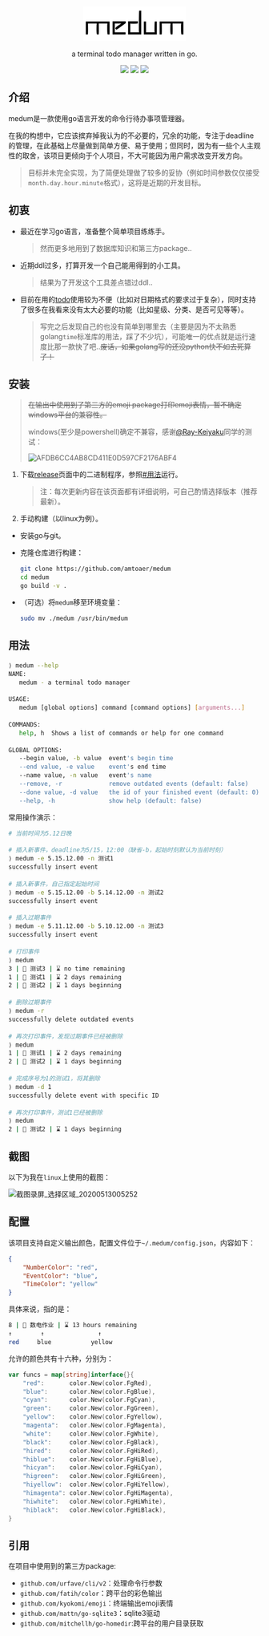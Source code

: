 <p align="center">
    <img src="./src/logo.png">
</p>
<p align="center">
    a terminal todo manager written in go.
</p>
<p align="center">
<img src="https://goreportcard.com/badge/github.com/amtoaer/medum?longCache=true&style=for-the-badge">
<img src="https://img.shields.io/badge/license-MIT-orange.svg?longCache=true&style=for-the-badge">
<img src="https://img.shields.io/badge/version-v1.1.2-red.svg?longCache=true&style=for-the-badge">
</p>




## 介绍

medum是一款使用go语言开发的命令行待办事项管理器。

在我的构想中，它应该摈弃掉我认为的不必要的，冗余的功能，专注于deadline的管理，在此基础上尽量做到简单方便、易于使用；但同时，因为有一些个人主观性的取舍，该项目更倾向于个人项目，不大可能因为用户需求改变开发方向。

>   目标并未完全实现，为了简便处理做了较多的妥协（例如时间参数仅仅接受`month.day.hour.minute`格式），这将是近期的开发目标。

## 初衷

+   最近在学习go语言，准备整个简单项目练练手。

    >   然而更多地用到了数据库知识和第三方package..

+   近期ddl过多，打算开发一个自己能用得到的小工具。

    >   结果为了开发这个工具差点错过ddl..

+   目前在用的[todo](https://github.com/foobuzz/todo)使用较为不便（比如对日期格式的要求过于复杂），同时支持了很多在我看来没有太大必要的功能（比如星级、分类、是否可见等等）。

    >   写完之后发现自己的也没有简单到哪里去（主要是因为不太熟悉golang`time`标准库的用法，踩了不少坑），可能唯一的优点就是运行速度比那一款快了吧..~~废话，如果golang写的还没python快不如去死算了！~~


## 安装

>   ~~在输出中使用到了第三方的emoji package打印emoji表情，暂不确定windows平台的兼容性。~~
>
>   windows(至少是powershell)确定不兼容，感谢[@Ray-Keiyaku](https://github.com/Ray-Keiyaku)同学的测试：
>
>   ![AFDB6CC4AB8CD411E0D597CF2176ABF4](https://i.loli.net/2020/05/13/EW2ryXSKnB4tkau.jpg)

1.  下载[release](https://github.com/amtoaer/medum/releases)页面中的二进制程序，参照[#用法](#用法)运行。

    >   注：每次更新内容在该页面都有详细说明，可自己酌情选择版本（推荐最新）。

2.  手动构建（以linux为例）。

+   安装go与git。

+   克隆仓库进行构建：

    ```bash
    git clone https://github.com/amtoaer/medum
    cd medum
    go build -v .
    ```

+   （可选）将`medum`移至环境变量：

    ```bash
    sudo mv ./medum /usr/bin/medum
    ```

## 用法

```bash
⟩ medum --help
NAME:
   medum - a terminal todo manager

USAGE:
   medum [global options] command [command options] [arguments...]

COMMANDS:
   help, h  Shows a list of commands or help for one command

GLOBAL OPTIONS:
   --begin value, -b value  event's begin time
   --end value, -e value    event's end time
   --name value, -n value   event's name
   --remove, -r             remove outdated events (default: false)
   --done value, -d value   the id of your finished event (default: 0)
   --help, -h               show help (default: false)
```

常用操作演示：

```bash
# 当前时间为5.12日晚

# 插入新事件，deadline为5/15，12:00（缺省-b，起始时刻默认为当前时刻）
⟩ medum -e 5.15.12.00 -n 测试1
successfully insert event

# 插入新事件，自己指定起始时间
⟩ medum -e 5.15.12.00 -b 5.14.12.00 -n 测试2
successfully insert event

# 插入过期事件
⟩ medum -e 5.11.12.00 -b 5.10.12.00 -n 测试3
successfully insert event

# 打印事件
⟩ medum
3 | 🍺 测试3 | ⌛ no time remaining
1 | 🍺 测试1 | ⌛ 2 days remaining
2 | 🍺 测试2 | ⌛ 1 days beginning

# 删除过期事件
⟩ medum -r
successfully delete outdated events

# 再次打印事件，发现过期事件已经被删除
⟩ medum
1 | 🍺 测试1 | ⌛ 2 days remaining
2 | 🍺 测试2 | ⌛ 1 days beginning

# 完成序号为1的测试1，将其删除
⟩ medum -d 1
successfully delete event with specific ID

# 再次打印事件，测试1已经被删除
⟩ medum
2 | 🍺 测试2 | ⌛ 1 days beginning
```

## 截图

以下为我在`linux`上使用的截图：

![截图录屏_选择区域_20200513005252](https://i.loli.net/2020/05/13/zycFTamlK8uM79A.png)

## 配置

该项目支持自定义输出颜色，配置文件位于`~/.medum/config.json`，内容如下：

```json
{
    "NumberColor": "red",
    "EventColor": "blue",
    "TimeColor": "yellow"
}
```

具体来说，指的是：

```bash
8 | 🍺 数电作业 | ⌛ 13 hours remaining
↑        ↑               ↑
red     blue           yellow
```

允许的颜色共有十六种，分别为：

```go
var funcs = map[string]interface{}{
	"red":       color.New(color.FgRed),
	"blue":      color.New(color.FgBlue),
	"cyan":      color.New(color.FgCyan),
	"green":     color.New(color.FgGreen),
	"yellow":    color.New(color.FgYellow),
	"magenta":   color.New(color.FgMagenta),
	"white":     color.New(color.FgWhite),
	"black":     color.New(color.FgBlack),
	"hired":     color.New(color.FgHiRed),
	"hiblue":    color.New(color.FgHiBlue),
	"hicyan":    color.New(color.FgHiCyan),
	"higreen":   color.New(color.FgHiGreen),
	"hiyellow":  color.New(color.FgHiYellow),
	"himagenta": color.New(color.FgHiMagenta),
	"hiwhite":   color.New(color.FgHiWhite),
	"hiblack":   color.New(color.FgHiBlack),
}
```

## 引用

在项目中使用到的第三方package:

+   `github.com/urfave/cli/v2`：处理命令行参数
+   `github.com/fatih/color`：跨平台的彩色输出
+   `github.com/kyokomi/emoji`：终端输出emoji表情
+   `github.com/mattn/go-sqlite3`：sqlite3驱动
+   `github.com/mitchellh/go-homedir`:跨平台的用户目录获取